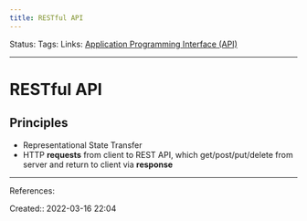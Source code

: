 ```yaml
---
title: RESTful API
---
```

Status: 
Tags: 
Links: [Application Programming Interface (API)](None)
___

# RESTful API
## Principles
- Representational State Transfer
- HTTP **requests** from client to REST API, which get/post/put/delete from server and return to client via **response**
___
References:

Created:: 2022-03-16 22:04
